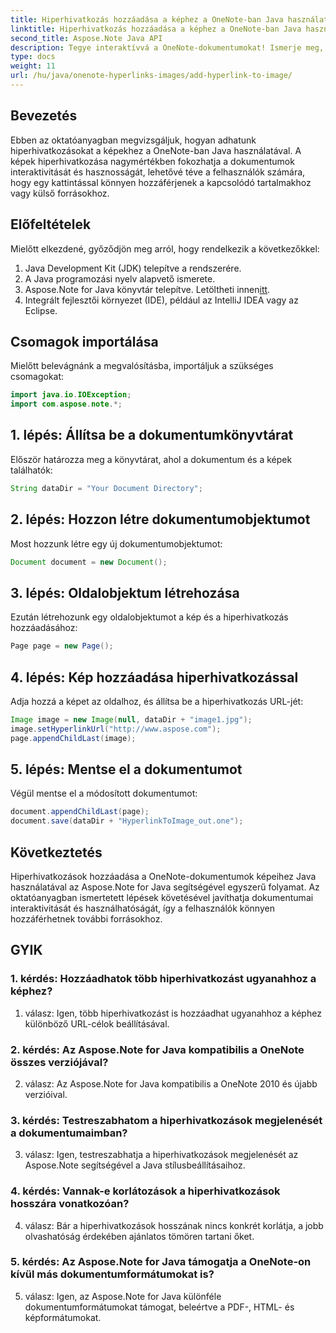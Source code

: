 ```yaml
---
title: Hiperhivatkozás hozzáadása a képhez a OneNote-ban Java használatával
linktitle: Hiperhivatkozás hozzáadása a képhez a OneNote-ban Java használatával
second_title: Aspose.Note Java API
description: Tegye interaktívvá a OneNote-dokumentumokat! Ismerje meg, hogyan adhat hozzá hivatkozásokat a képekhez Java nyelven az Aspose.Note segítségével. Könnyű lépések és kódpéldák mellékelve! #OneNote #Java #Aspose
type: docs
weight: 11
url: /hu/java/onenote-hyperlinks-images/add-hyperlink-to-image/
---
```

## Bevezetés

Ebben az oktatóanyagban megvizsgáljuk, hogyan adhatunk hiperhivatkozásokat a képekhez a OneNote-ban Java használatával. A képek hiperhivatkozása nagymértékben fokozhatja a dokumentumok interaktivitását és hasznosságát, lehetővé téve a felhasználók számára, hogy egy kattintással könnyen hozzáférjenek a kapcsolódó tartalmakhoz vagy külső forrásokhoz.

## Előfeltételek

Mielőtt elkezdené, győződjön meg arról, hogy rendelkezik a következőkkel:

1. Java Development Kit (JDK) telepítve a rendszerére.
2. A Java programozási nyelv alapvető ismerete.
3.  Aspose.Note for Java könyvtár telepítve. Letöltheti innen[itt](https://releases.aspose.com/note/java/).
4. Integrált fejlesztői környezet (IDE), például az IntelliJ IDEA vagy az Eclipse.

## Csomagok importálása

Mielőtt belevágnánk a megvalósításba, importáljuk a szükséges csomagokat:

```java
import java.io.IOException;
import com.aspose.note.*;
```

## 1. lépés: Állítsa be a dokumentumkönyvtárat

Először határozza meg a könyvtárat, ahol a dokumentum és a képek találhatók:

```java
String dataDir = "Your Document Directory";
```

## 2. lépés: Hozzon létre dokumentumobjektumot

Most hozzunk létre egy új dokumentumobjektumot:

```java
Document document = new Document();
```

## 3. lépés: Oldalobjektum létrehozása

Ezután létrehozunk egy oldalobjektumot a kép és a hiperhivatkozás hozzáadásához:

```java
Page page = new Page();
```

## 4. lépés: Kép hozzáadása hiperhivatkozással

Adja hozzá a képet az oldalhoz, és állítsa be a hiperhivatkozás URL-jét:

```java
Image image = new Image(null, dataDir + "image1.jpg");
image.setHyperlinkUrl("http://www.aspose.com");
page.appendChildLast(image);
```

## 5. lépés: Mentse el a dokumentumot

Végül mentse el a módosított dokumentumot:

```java
document.appendChildLast(page);
document.save(dataDir + "HyperlinkToImage_out.one");
```

## Következtetés

Hiperhivatkozások hozzáadása a OneNote-dokumentumok képeihez Java használatával az Aspose.Note for Java segítségével egyszerű folyamat. Az oktatóanyagban ismertetett lépések követésével javíthatja dokumentumai interaktivitását és használhatóságát, így a felhasználók könnyen hozzáférhetnek további forrásokhoz.

## GYIK

### 1. kérdés: Hozzáadhatok több hiperhivatkozást ugyanahhoz a képhez?

1. válasz: Igen, több hiperhivatkozást is hozzáadhat ugyanahhoz a képhez különböző URL-célok beállításával.

### 2. kérdés: Az Aspose.Note for Java kompatibilis a OneNote összes verziójával?

2. válasz: Az Aspose.Note for Java kompatibilis a OneNote 2010 és újabb verzióival.

### 3. kérdés: Testreszabhatom a hiperhivatkozások megjelenését a dokumentumaimban?

3. válasz: Igen, testreszabhatja a hiperhivatkozások megjelenését az Aspose.Note segítségével a Java stílusbeállításaihoz.

### 4. kérdés: Vannak-e korlátozások a hiperhivatkozások hosszára vonatkozóan?

4. válasz: Bár a hiperhivatkozások hosszának nincs konkrét korlátja, a jobb olvashatóság érdekében ajánlatos tömören tartani őket.

### 5. kérdés: Az Aspose.Note for Java támogatja a OneNote-on kívül más dokumentumformátumokat is?

5. válasz: Igen, az Aspose.Note for Java különféle dokumentumformátumokat támogat, beleértve a PDF-, HTML- és képformátumokat.